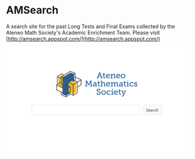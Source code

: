 # AMSearch
A search site for the past Long Tests and Final Exams collected by the Ateneo Math Society's Academic Enrichment Team. Please visit [http://amsearch.appspot.com/](http://amsearch.appspot.com/)

![](amsearch_preview.PNG)
